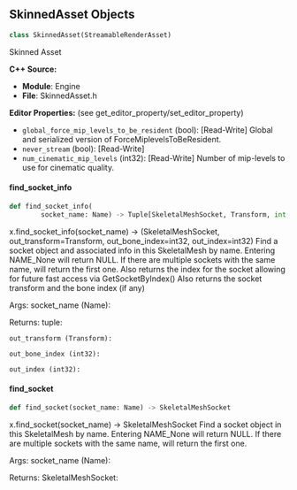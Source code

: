 ## SkinnedAsset Objects

```python
class SkinnedAsset(StreamableRenderAsset)
```

Skinned Asset

**C++ Source:**

- **Module**: Engine
- **File**: SkinnedAsset.h

**Editor Properties:** (see get_editor_property/set_editor_property)

- ``global_force_mip_levels_to_be_resident`` (bool):  [Read-Write] Global and serialized version of ForceMiplevelsToBeResident.
- ``never_stream`` (bool):  [Read-Write]
- ``num_cinematic_mip_levels`` (int32):  [Read-Write] Number of mip-levels to use for cinematic quality.

<a id="unreal.SkinnedAsset.find_socket_info"></a>

#### find_socket_info

```python
def find_socket_info(
        socket_name: Name) -> Tuple[SkeletalMeshSocket, Transform, int, int]
```

x.find_socket_info(socket_name) -> (SkeletalMeshSocket, out_transform=Transform, out_bone_index=int32, out_index=int32)
Find a socket object and associated info in this SkeletalMesh by name.
Entering NAME_None will return NULL. If there are multiple sockets with the same name, will return the first one.
Also returns the index for the socket allowing for future fast access via GetSocketByIndex()
Also returns the socket transform and the bone index (if any)

Args:
    socket_name (Name): 

Returns:
    tuple: 

    out_transform (Transform): 

    out_bone_index (int32): 

    out_index (int32):

<a id="unreal.SkinnedAsset.find_socket"></a>

#### find_socket

```python
def find_socket(socket_name: Name) -> SkeletalMeshSocket
```

x.find_socket(socket_name) -> SkeletalMeshSocket
Find a socket object in this SkeletalMesh by name.
Entering NAME_None will return NULL. If there are multiple sockets with the same name, will return the first one.

Args:
    socket_name (Name): 

Returns:
    SkeletalMeshSocket:

<a id="unreal.SkeletalMesh"></a>